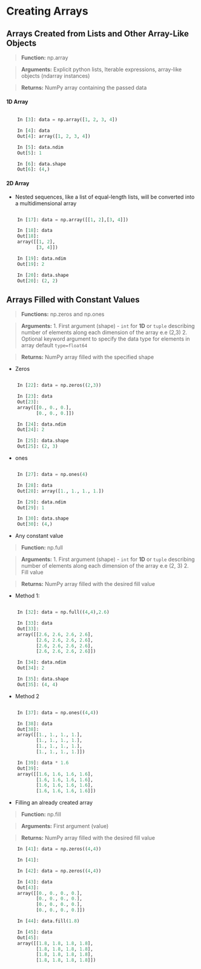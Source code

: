 Creating Arrays
============

## Arrays Created from Lists and Other Array-Like Objects

>**Function:** 
    np.array

>**Arguments:** 
    Explicit python lists, Iterable expressions, array-like objects (ndarray instances)

>**Returns:** 
    NumPy array containing the passed data

#### 1D Array

```python

    In [3]: data = np.array([1, 2, 3, 4])

    In [4]: data
    Out[4]: array([1, 2, 3, 4])

    In [5]: data.ndim
    Out[5]: 1

    In [6]: data.shape
    Out[6]: (4,)

```

#### 2D Array

- Nested sequences, like a list of equal-length lists, will be converted into a multidimensional array

```python

    In [17]: data = np.array([[1, 2],[3, 4]])

    In [18]: data
    Out[18]: 
    array([[1, 2],
           [3, 4]])

    In [19]: data.ndim
    Out[19]: 2

    In [20]: data.shape
    Out[20]: (2, 2)

```

## Arrays Filled with Constant Values

>**Functions:** 
    np.zeros and np.ones

>**Arguments:** 
    1. First argument (shape) - ``int`` for **1D** or ```tuple```  describing number of elements along each dimension of the array e.e (2,3)
    2. Optional keyword argument to specify the data type for elements in array default ```type=float64```


>**Returns:** NumPy array filled with the specified shape

- Zeros

```python

    In [22]: data = np.zeros((2,3))

    In [23]: data
    Out[23]: 
    array([[0., 0., 0.],
           [0., 0., 0.]])

    In [24]: data.ndim
    Out[24]: 2

    In [25]: data.shape
    Out[25]: (2, 3)

```

- ones

```python

    In [27]: data = np.ones(4)

    In [28]: data
    Out[28]: array([1., 1., 1., 1.])

    In [29]: data.ndim
    Out[29]: 1

    In [30]: data.shape
    Out[30]: (4,)

```
- Any constant value

>**Function:** 
    np.full

>**Arguments:** 
    1. First argument (shape) - ``int`` for **1D** or ```tuple```  describing number of elements along each dimension of the array e.e (2, 3)
    2. Fill value

>**Returns:** NumPy array filled with the desired fill value

- Method 1:

```python

    In [32]: data = np.full((4,4),2.6)

    In [33]: data
    Out[33]: 
    array([[2.6, 2.6, 2.6, 2.6],
           [2.6, 2.6, 2.6, 2.6],
           [2.6, 2.6, 2.6, 2.6],
           [2.6, 2.6, 2.6, 2.6]])

    In [34]: data.ndim
    Out[34]: 2

    In [35]: data.shape
    Out[35]: (4, 4)

```

- Method 2

```python

    In [37]: data = np.ones((4,4))

    In [38]: data
    Out[38]: 
    array([[1., 1., 1., 1.],
           [1., 1., 1., 1.],
           [1., 1., 1., 1.],
           [1., 1., 1., 1.]])

    In [39]: data * 1.6
    Out[39]: 
    array([[1.6, 1.6, 1.6, 1.6],
           [1.6, 1.6, 1.6, 1.6],
           [1.6, 1.6, 1.6, 1.6],
           [1.6, 1.6, 1.6, 1.6]])

```
- Filling an already created array

>**Function:** 
    np.fill

>**Arguments:** 
    First argument (value)

>**Returns:** NumPy array filled with the desired fill value

```python
    In [41]: data = np.zeros((4,4))

    In [41]: 

    In [42]: data = np.zeros((4,4))

    In [43]: data
    Out[43]: 
    array([[0., 0., 0., 0.],
           [0., 0., 0., 0.],
           [0., 0., 0., 0.],
           [0., 0., 0., 0.]])

    In [44]: data.fill(1.8)

    In [45]: data
    Out[45]: 
    array([[1.8, 1.8, 1.8, 1.8],
           [1.8, 1.8, 1.8, 1.8],
           [1.8, 1.8, 1.8, 1.8],
           [1.8, 1.8, 1.8, 1.8]])

```


